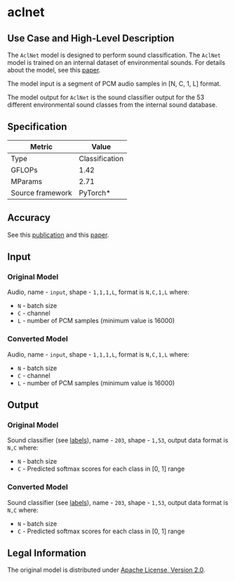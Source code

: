 # aclnet

## Use Case and High-Level Description

The `AclNet` model is designed to perform sound classification.
The `AclNet` model is trained on an internal dataset of environmental sounds.
For details about the model, see this [paper](https://arxiv.org/abs/1811.06669).

The model input is a segment of PCM audio samples in [N, C, 1, L] format.

The model output for `AclNet` is the sound classifier output for the 53 different environmental sound classes from the internal sound database.

## Specification

| Metric            | Value         |
|-------------------|---------------|
| Type              | Classification|
| GFLOPs            | 1.42          |
| MParams           | 2.71          |
| Source framework  | PyTorch\*     |

## Accuracy

See this [publication](http://dcase.community/documents/workshop2019/proceedings/DCASE2019Workshop_Huang_52.pdf) and this [paper](https://arxiv.org/abs/1811.06669).

## Input

### Original Model

Audio, name - `input`, shape - `1,1,1,L`, format is `N,C,1,L` where:

- `N` - batch size
- `C` - channel
- `L` - number of PCM samples (minimum value is 16000)

### Converted Model

Audio, name - `input`, shape - `1,1,1,L`, format is `N,C,1,L` where:

- `N` - batch size
- `C` - channel
- `L` - number of PCM samples (minimum value is 16000)

## Output

### Original Model

Sound classifier (see [labels](./labels.txt)), name - `203`, shape - `1,53`, output data format is `N,C` where:

- `N` - batch size
- `C` - Predicted softmax scores for each class in [0, 1] range

### Converted Model

Sound classifier (see [labels](./labels.txt)), name - `203`, shape - `1,53`, output data format is `N,C` where:

- `N` - batch size
- `C` - Predicted softmax scores for each class in [0, 1] range

## Legal Information

The original model is distributed under [Apache License, Version 2.0](https://www.apache.org/licenses/LICENSE-2.0.html).
